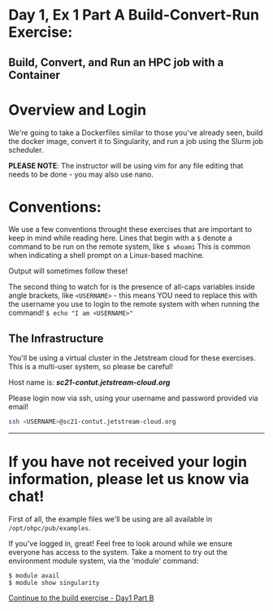 # Day 1, Ex 1 Part A Build-Convert-Run Exercise: 
## Build, Convert, and Run an HPC job with a Container

# Overview and Login

We're going to take a Dockerfiles similar to those you've already seen, build the docker image, convert it to Singularity, and run a job using the Slurm job scheduler. 

**PLEASE NOTE**: The instructor will be using vim for any file editing that needs to be done - you may also use nano. 

# Conventions:
We use a few conventions throught these exercises that are important to keep
in mind while reading here. Lines that begin with a ```$``` denote a command to be run
on the remote system, like
```$ whoami```
This is common when indicating a shell prompt on a Linux-based machine.

Output will sometimes follow these!

The second thing to watch for is the presence of all-caps variables inside angle 
brackets, like ```<USERNAME>``` - 
this means YOU need to replace this with the username you use to login to
the remote system with when running the command!
```$ echo "I am <USERNAME>"```

## The Infrastructure

You'll be using a virtual cluster in the Jetstream cloud for these exercises. This is a multi-user system, so please be careful!

Host name is: ***sc21-contut.jetstream-cloud.org***

Please login now via ssh, using your username and password provided via email!

``` bash
ssh <USERNAME>@sc21-contut.jetstream-cloud.org
```

-----
**If you have not received your login information, please let us know via chat!**
=====

First of all, the example files we'll be using are all available in `/opt/ohpc/pub/examples`.

If you've logged in, great! Feel free to look around while we ensure everyone has access to the system.
Take a moment to try out the environment module system, via the 'module' command:
```
$ module avail
$ module show singularity
```

[Continue to the build exercise - Day1 Part B](https://github.com/XSEDE/Container_Tutorial/blob/main/SC21/5_Ex%201%20Part%20B%20-%20Docker%20Build.md)
